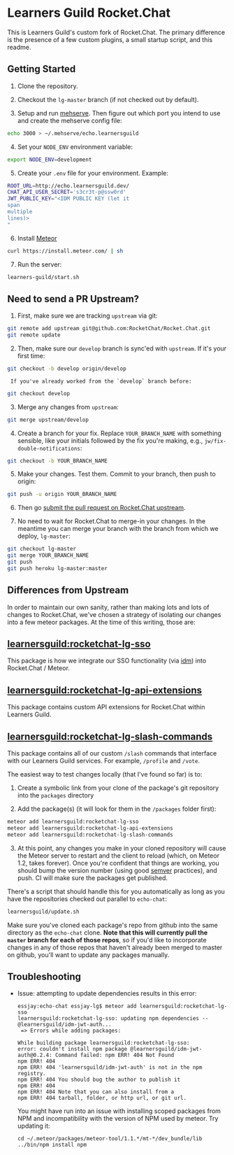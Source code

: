 # Learners Guild Rocket.Chat

This is Learners Guild's custom fork of Rocket.Chat. The primary difference is the presence of a few custom plugins, a small startup script, and this readme.

## Getting Started

1. Clone the repository.

2. Checkout the `lg-master` branch (if not checked out by default).

3. Setup and run [mehserve][mehserve]. Then figure out which port you intend to use and create the mehserve config file:

```bash
echo 3000 > ~/.mehserve/echo.learnersguild
```

4. Set your `NODE_ENV` environment variable:

```bash
export NODE_ENV=development
```

5. Create your `.env` file for your environment. Example:

```bash
ROOT_URL=http://echo.learnersguild.dev/
CHAT_API_USER_SECRET='s3cr3t-p@ssw0rd'
JWT_PUBLIC_KEY="<IDM PUBLIC KEY (let it
span
multiple
lines)>
"
```

6. Install [Meteor][meteor]

```bash
curl https://install.meteor.com/ | sh
```

7. Run the server:

```bash
learners-guild/start.sh
```

## Need to send a PR Upstream?

1. First, make sure we are tracking `upstream` via git:

```bash
git remote add upstream git@github.com:RocketChat/Rocket.Chat.git
git remote update
```

2. Then, make sure our `develop` branch is sync'ed with `upstream`. If it's your first time:

```bash
git checkout -b develop origin/develop
```

     If you've already worked from the `develop` branch before:

```bash
git checkout develop
```

3. Merge any changes from `upstream`:

```bash
git merge upstream/develop
```

4. Create a branch for your fix. Replace `YOUR_BRANCH_NAME` with something sensible, like your initials followed by the fix you're making, e.g., `jw/fix-double-notifications`:

```bash
git checkout -b YOUR_BRANCH_NAME
```

5. Make your changes. Test them. Commit to your branch, then push to origin:

```bash
git push -u origin YOUR_BRANCH_NAME
```

6. Then go [submit the pull request on Rocket.Chat upstream][rocket-chat-pr].

7. No need to wait for Rocket.Chat to merge-in your changes. In the meantime you can merge your branch with the branch from which we deploy, `lg-master`:

```bash
git checkout lg-master
git merge YOUR_BRANCH_NAME
git push
git push heroku lg-master:master
```


## Differences from Upstream

In order to maintain our own sanity, rather than making lots and lots of changes to Rocket.Chat, we've chosen a strategy of isolating our changes into a few meteor packages. At the time of this writing, those are:

## [learnersguild:rocketchat-lg-sso][rocketchat-lg-sso]

This package is how we integrate our SSO functionality (via [idm][idm]) into Rocket.Chat / Meteor.

## [learnersguild:rocketchat-lg-api-extensions][rocketchat-lg-api-extensions]

This package contains custom API extensions for Rocket.Chat within Learners Guild.

## [learnersguild:rocketchat-lg-slash-commands][rocketchat-lg-slash-commands]

This package contains all of our custom `/slash` commands that interface with our Learners Guild services. For example, `/profile` and `/vote`.

The easiest way to test changes locally (that I've found so far) is to:

1. Create a symbolic link from your clone of the package's git repository into the `packages` directory

2. Add the package(s) (it will look for them in the `/packages` folder first):

```bash
meteor add learnersguild:rocketchat-lg-sso
meteor add learnersguild:rocketchat-lg-api-extensions
meteor add learnersguild:rocketchat-lg-slash-commands
```

3. At this point, any changes you make in your cloned repository will cause the Meteor server to restart and the client to reload (which, on Meteor 1.2, takes forever). Once you're confident that things are working, you should bump the version number (using good [semver][semver] practices), and push. CI will make sure the packages get published.

There's a script that should handle this for you automatically as long as you have the repositories checked out parallel to `echo-chat`:

```bash
learnersguild/update.sh
```

Make sure you've cloned each package's repo from github into the same directory as the `echo-chat` clone. **Note that this will currently pull the `master` branch for each of those repos**, so if you'd like to incorporate changes in any of those repos that haven't already been merged to master on github, you'll want to update any packages  manually.

## Troubleshooting

- Issue: attempting to update dependencies results in this error:
  ```
  essjay:echo-chat essjay-lg$ meteor add learnersguild:rocketchat-lg-sso
  learnersguild:rocketchat-lg-sso: updating npm dependencies -- @learnersguild/idm-jwt-auth...
   => Errors while adding packages:

  While building package learnersguild:rocketchat-lg-sso:
  error: couldn't install npm package @learnersguild/idm-jwt-auth@0.2.4: Command failed: npm ERR! 404 Not Found
  npm ERR! 404
  npm ERR! 404 'learnersguild/idm-jwt-auth' is not in the npm registry.
  npm ERR! 404 You should bug the author to publish it
  npm ERR! 404
  npm ERR! 404 Note that you can also install from a
  npm ERR! 404 tarball, folder, or http url, or git url.
  ```

  You might have run into an issue with installing scoped packages from NPM and incompatibility with the version of NPM used by meteor. Try updating it:
  ```
  cd ~/.meteor/packages/meteor-tool/1.1.*/mt-*/dev_bundle/lib
  ../bin/npm install npm
  ```

[mehserve]: https://github.com/timecounts/mehserve
[meteor]: https://www.meteor.com/
[rocket-chat-pr]: https://github.com/RocketChat/Rocket.Chat/pulls
[idm]: https://github.com/LearnersGuild/idm
[rocketchat-lg-sso]: https://github.com/LearnersGuild/rocketchat-lg-sso
[rocketchat-lg-api-extensions]: https://github.com/LearnersGuild/rocketchat-lg-api-extensions
[rocketchat-lg-slash-commands]: https://github.com/LearnersGuild/rocketchat-lg-slash-commands
[semver]: http://semver.org/
